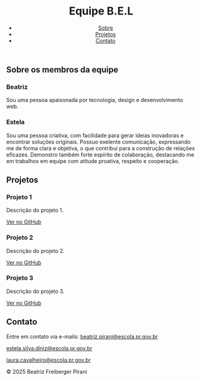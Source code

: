 <!DOCTYPE html>
<html lang="pt-br">
<head>
  <meta charset="UTF-8" />
  <meta name="viewport" content="width=device-width, initial-scale=1.0"/>
  <title>Portfólio B.E.L</title>
  <link rel="stylesheet" href="style.css" />
</head>
<body>
  <header>
    <h1 class="titulo rosa">Equipe B.E.L</h1>
    <nav>
      <ul>
        <li><a href="#sobre">Sobre</a></li>
        <li><a href="#projetos">Projetos</a></li>
        <li><a href="#contato">Contato</a></li>
      </ul>
    </nav>
  </header>

  <section id="sobre">
    <h2 class="titulo amarelo">Sobre os membros da equipe</h2>
    <h3 class=>Beatriz</h3>
    <p>Sou uma pessoa apaixonada por tecnologia, design e desenvolvimento web.</p>
    <h3 class=>Estela</h3>
    <p>Sou uma pessoa criativa, com facilidade para gerar ideias inovadoras e encontrar soluções originais. Possuo exelente comunicação, expressando me de forma clara e objetiva, o que contribui para a construção de relações eficazes. Demonstro também forte espírito de colaboração, destacando me em trabalhos em equipe com atitude proativa, respeito e cooperação.</p>
  </section>

  <section id="projetos">
    <h2 class="titulo azul">Projetos</h2>
    <div class="projeto">
      <h3>Projeto 1</h3>
      <p>Descrição do projeto 1.</p>
      <a href="#">Ver no GitHub</a>
    </div>
    <div class="projeto">
      <h3>Projeto 2</h3>
      <p>Descrição do projeto 2.</p>
      <a href="#">Ver no GitHub</a>
    </div>
    <div class="projeto">
      <h3>Projeto 3</h3>
      <p>Descrição do projeto 3.</p>
      <a href="#">Ver no GitHub</a>
     </div>
  </section>

  <section id="contato">
    <h2 class="titulo verde">Contato</h2>
    <p>Entre em contato via e-mails: <a href="beatriz.pirani@escola.pr.gov.br"
                                       >beatriz.pirani@escola.pr.gov.br</a></p>
                                      <a href="estela.silva.diniz@escola.pr.gov.br"
                                       >estela.silva.diniz@escola.pr.gov.br</a></p>
                                      <a href="laura.cavalheiro@escola.pr.gov.br"
                                        >laura.cavalheiro@escola.pr.gov.br</a></p>
                                     
  </section>

  <footer>
    <p>&copy; 2025 Beatriz Freiberger Pirani</p>
  </footer>

  <script src="script.js"></script>
</body>
</html>
